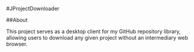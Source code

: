#JProjectDownloader

##About

This project serves as a desktop client for my GitHub repository library, allowing users to download any given project without an intermediary web browser.
